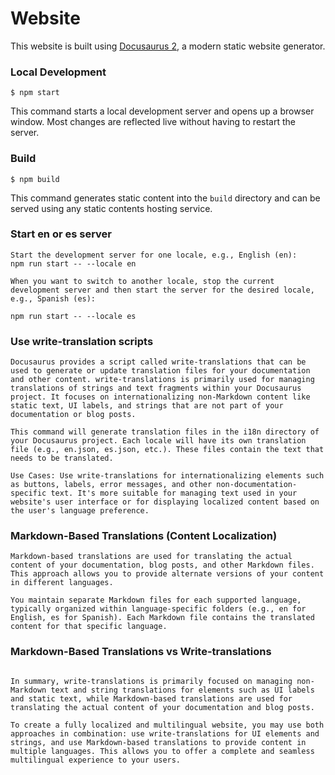 # Website

This website is built using [Docusaurus 2](https://docusaurus.io/), a modern static website generator.


### Local Development

```
$ npm start
```

This command starts a local development server and opens up a browser window. Most changes are reflected live without having to restart the server.

### Build

```
$ npm build
```

This command generates static content into the `build` directory and can be served using any static contents hosting service.

### Start en or es server

```
Start the development server for one locale, e.g., English (en):
npm run start -- --locale en

When you want to switch to another locale, stop the current development server and then start the server for the desired locale, e.g., Spanish (es):

npm run start -- --locale es
```

### Use write-translation scripts

```
Docusaurus provides a script called write-translations that can be used to generate or update translation files for your documentation and other content. write-translations is primarily used for managing translations of strings and text fragments within your Docusaurus project. It focuses on internationalizing non-Markdown content like static text, UI labels, and strings that are not part of your documentation or blog posts.

This command will generate translation files in the i18n directory of your Docusaurus project. Each locale will have its own translation file (e.g., en.json, es.json, etc.). These files contain the text that needs to be translated.

Use Cases: Use write-translations for internationalizing elements such as buttons, labels, error messages, and other non-documentation-specific text. It's more suitable for managing text used in your website's user interface or for displaying localized content based on the user's language preference.
```

### Markdown-Based Translations (Content Localization)

```
Markdown-based translations are used for translating the actual content of your documentation, blog posts, and other Markdown files. This approach allows you to provide alternate versions of your content in different languages.

You maintain separate Markdown files for each supported language, typically organized within language-specific folders (e.g., en for English, es for Spanish). Each Markdown file contains the translated content for that specific language.

```

### Markdown-Based Translations vs Write-translations

```

In summary, write-translations is primarily focused on managing non-Markdown text and string translations for elements such as UI labels and static text, while Markdown-based translations are used for translating the actual content of your documentation and blog posts.

To create a fully localized and multilingual website, you may use both approaches in combination: use write-translations for UI elements and strings, and use Markdown-based translations to provide content in multiple languages. This allows you to offer a complete and seamless multilingual experience to your users.

```


